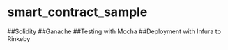 # smart_contract_sample


##Solidity
##Ganache
##Testing with Mocha
##Deployment with Infura to Rinkeby

